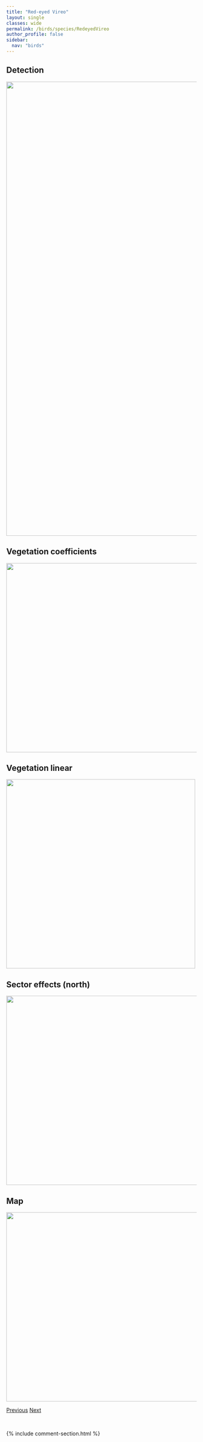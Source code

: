 ```yaml
---
title: "Red-eyed Vireo"
layout: single
classes: wide
permalink: /birds/species/RedeyedVireo
author_profile: false
sidebar:
  nav: "birds"
---
```


<h2>Detection</h2>

<a href="https://drive.google.com/uc?export=view&id=1Zs6rqEaN4fDg4ladYE5Iu6D5I8l2zcVm">
<img src="https://drive.google.com/uc?export=view&id=1Zs6rqEaN4fDg4ladYE5Iu6D5I8l2zcVm" height = "1200" width = "800">
</a>

<h2>Vegetation coefficients</h2>

<a href="https://drive.google.com/uc?export=view&id=1cqM8HqkudyMZ4HYdaTdCVuJMLuvn7jDV">
<img src="https://drive.google.com/uc?export=view&id=1cqM8HqkudyMZ4HYdaTdCVuJMLuvn7jDV" height = "500" width = "1000">
</a>

<h2>Vegetation linear</h2>

<a href="https://drive.google.com/uc?export=view&id=1GlNolN2b3qzjy29LF_4Kq6crq5JNU5Yc">
<img src="https://drive.google.com/uc?export=view&id=1GlNolN2b3qzjy29LF_4Kq6crq5JNU5Yc" height = "500" width = "500">
</a>

<h2>Sector effects (north)</h2>

<a href="https://drive.google.com/uc?export=view&id=1ffRHnQJO709sgkq9LZfoyWzyG90iH0vV">
<img src="https://drive.google.com/uc?export=view&id=1ffRHnQJO709sgkq9LZfoyWzyG90iH0vV" height = "500" width = "1000">
</a>

<h2>Map</h2>

<a href="https://drive.google.com/uc?export=view&id=1xFvOGtxgcsiZT8jGSGs-GAwRGTPv8Boq">
<img src="https://drive.google.com/uc?export=view&id=1xFvOGtxgcsiZT8jGSGs-GAwRGTPv8Boq" height = "500" width = "1500">
</a>

<a href="/DevelopmentWebsite/birds/species/Redhead" class="pagination--pager" title="Redhead">Previous</a> <a href="/DevelopmentWebsite/birds/species/RingneckedDuck" class="pagination--pager" title="Ring-necked Duck">Next</a>

<p>&nbsp;</p>

{% include comment-section.html %}
